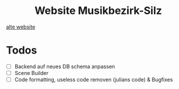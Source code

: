 <div align="center">
  <h1>Website Musikbezirk-Silz</h1>
</div>

[alte website](https://musikbezirk-silz.at)

# Todos
- [ ] Backend auf neues DB schema anpassen
- [ ] Scene Builder
- [ ] Code formatting, useless code removen (julians code) & Bugfixes
